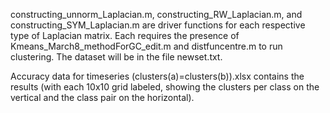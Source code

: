 constructing_unnorm_Laplacian.m, constructing_RW_Laplacian.m, and constructing_SYM_Laplacian.m are driver functions for each respective type of Laplacian matrix.
Each requires the presence of Kmeans_March8_methodForGC_edit.m and distfuncentre.m to run clustering.
The dataset will be in the file newset.txt.


Accuracy data for timeseries (clusters(a)=clusters(b)).xlsx contains the results (with each 10x10 grid labeled, showing the clusters per class on the vertical and the class pair on the horizontal).

